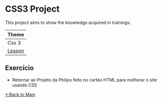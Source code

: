 # CSS3 Project 

This project aims to show the knowledge acquired in trainings:

|Theme|
| :- |
|Css 3|
|[Lesson](https://www.youtube.com/watch?v=FRhM6sMOTfg&list=PLwXQLZ3FdTVGf7GUtiOFLc_9AXO25iIzG) |

## Exercício
- Retornar ao Projeto da Philips feito no cartão HTML para melhorar o site usando CSS

[←Back to Main](https://github.com/Mateus7Ribeiro/TREINAMENTO) 





